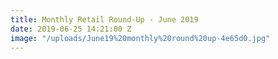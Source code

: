 ```yaml
---
title: Monthly Retail Round-Up - June 2019
date: 2019-06-25 14:21:00 Z
image: "/uploads/June19%20monthly%20round%20up-4e65d0.jpg"
---
```


